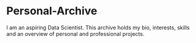 # Personal-Archive
I am an aspiring Data Scientist. This archive holds my bio, interests, skills and an overview of personal and professional projects.

